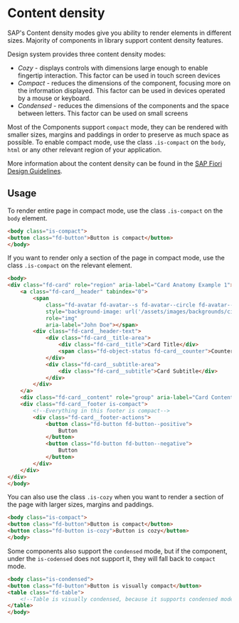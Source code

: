 # Content density

SAP's Content density modes give you ability to render elements in different sizes. Majority of components in library support content density features.

Design system provides three content density modes:

- *Cozy* \- displays controls with dimensions large enough to enable fingertip interaction. This factor can be used in touch screen devices
- *Compact* \- reduces the dimensions of the component, focusing more on the information displayed. This factor can be used in devices operated by a mouse or keyboard.
- *Condensed* \- reduces the dimensions of the components and the space between letters. This factor can be used on small screens

Most of the Components support `compact` mode, they can be rendered with smaller sizes, margins and paddings in order to preserve as much space as possible.
To enable compact mode, use the class `.is-compact` on the `body`, `html` or any other relevant region of your application.

More information about the content density can be found in the [SAP Fiori Design Guidelines](https://experience.sap.com/fiori-design-web/cozy-compact).

## Usage

To render entire page in compact mode, use the class `.is-compact` on the `body` element.

```html
<body class="is-compact">
<button class="fd-button">Button is compact</button>
</body>
```

If you want to render only a section of the page in compact mode, use the class `.is-compact` on the relevant element.

```html
<body>
<div class="fd-card" role="region" aria-label="Card Anatomy Example 1">
    <a class="fd-card__header" tabindex="0">
        <span
            class="fd-avatar fd-avatar--s fd-avatar--circle fd-avatar--thumbnail fd-card__avatar"
            style="background-image: url('/assets/images/backgrounds/city.jpg')"
            role="img"
            aria-label="John Doe"></span>
        <div class="fd-card__header-text">
            <div class="fd-card__title-area">
                <div class="fd-card__title">Card Title</div>
                <span class="fd-object-status fd-card__counter">Counter</span>
            </div>
            <div class="fd-card__subtitle-area">
                <div class="fd-card__subtitle">Card Subtitle</div>
            </div>
        </div>
    </a>
    <div class="fd-card__content" role="group" aria-label="Card Content"></div>
    <div class="fd-card__footer is-compact">
        <!--Everything in this footer is compact-->
        <div class="fd-card__footer-actions">
            <button class="fd-button fd-button--positive">
                Button
            </button>
            <button class="fd-button fd-button--negative">
                Button
            </button>
        </div>
    </div>
</div>
</body>
```

You can also use the class `.is-cozy` when you want to render a section of the page with larger sizes, margins and paddings.

```html
<body class="is-compact">
<button class="fd-button">Button is compact</button>
<button class="fd-button is-cozy">Button is cozy</button>
</body>
```

Some components also support the `condensed` mode, but if the component, under the `is-codensed` does not support it, they will fall back to
`compact` mode.

```html
<body class="is-condensed">
<button class="fd-button">Button is visually compact</button>
<table class="fd-table">
    <!--Table is visually condensed, because it supports condensed mode-->
</table>
</body>
```
